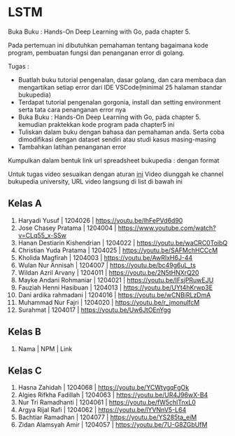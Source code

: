 # LSTM

Buka Buku : Hands-On Deep Learning with Go, pada chapter 5.

Pada pertemuan ini dibutuhkan pemahaman tentang bagaimana kode program, pembuatan fungsi dan penanganan error di golang.

Tugas :

- Buatlah buku tutorial pengenalan, dasar golang, dan cara membaca dan mengartikan setiap error dari IDE VSCode(minimal 25 halaman standar bukupedia)
- Terdapat tutorial pengenalan gorgonia, install dan setting environment serta tata cara penanganan error nya
- Buka Buku : Hands-On Deep Learning with Go, pada chapter 5. kemudian praktekkan kode program pada chapter5 ini
- Tuliskan dalam buku dengan bahasa dan pemahaman anda. Serta coba dimodifikasi dengan dataset sendiri atau studi kasus masing-masing
- Tambahkan latihan penanganan error

Kumpulkan dalam bentuk link url spreadsheet bukupedia : dengan format

Untuk tugas video sesuaikan dengan aturan [ini](https://kampus.awangga.net/standar/standar-konten-bukupedia-university)
Video diunggah ke channel bukupedia university, URL video langsung di list di bawah ini

## Kelas A

1. Haryadi Yusuf | 1204026 | https://youtu.be/lhFePVd6d90
2. Jose Chasey Pratama | 1204004 | https://www.youtube.com/watch?v=CLq55_x-SSw
3. Hanan Destiarin Kishendrian | 1204022 | https://youtu.be/waCRC0ToibQ
4. Christian Yuda Pratama | 1204025 | https://youtu.be/SAFMchHCCcM
5. Kholida Magfirah | 1204003 | https://youtu.be/AwRIxH6J-44
6. Wulan Nur Annisah | 1204007 | https://youtu.be/bc49g6uL_ts
7. Wildan Azril Arvany | 1204011 | https://youtu.be/2N5tHNXrQ20
8. Mayke Andani Rohmaniar | 1204021 | https://youtu.be/IFsjPRuwEJU
9. Fauziah Henni Hasibuan | 1204013 | https://youtu.be/UYt4hKrwp3E
10. Dani ardika rahmadani | 1204016 | https://youtu.be/wCNBiRLzDmA
11. Muhammad Nur Fajri | 1204020 | https://youtu.be/r_jmonulfcM
12. Surahmat | 1204017 | https://youtu.be/Uw6JtOEnYgg

## Kelas B

1. Nama | NPM | Link

## Kelas C

1. Hasna Zahidah | 1204068 | https://youtu.be/YCWtygqFgOk
2. Algies Rifkha Fadillah | 1204063 | https://youtu.be/UR4J96wX-B4
3. Nur Tri Ramadhanti | 1204061 | https://youtu.be/fW5chlTnxL0
4. Argya Rijal Rafi | 1204062 | https://youtu.be/lYVNnV5-L64
5. Bachtiar Ramadhan | 1204077 | https://youtu.be/YS285ta_eiM
6. Zidan Alamsyah Amir | 1204057 | https://youtu.be/7U-G8ZGbUfM
